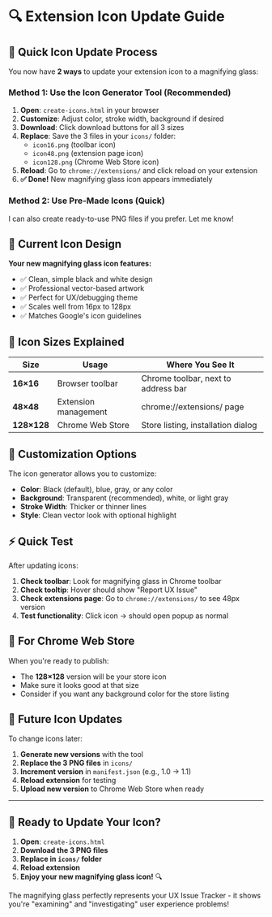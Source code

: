 # 🔍 Extension Icon Update Guide

## 🎯 Quick Icon Update Process

You now have **2 ways** to update your extension icon to a magnifying glass:

### Method 1: Use the Icon Generator Tool (Recommended)

1. **Open**: `create-icons.html` in your browser
2. **Customize**: Adjust color, stroke width, background if desired  
3. **Download**: Click download buttons for all 3 sizes
4. **Replace**: Save the 3 files in your `icons/` folder:
   - `icon16.png` (toolbar icon)
   - `icon48.png` (extension page icon)  
   - `icon128.png` (Chrome Web Store icon)
5. **Reload**: Go to `chrome://extensions/` and click reload on your extension
6. **✅ Done!** New magnifying glass icon appears immediately

### Method 2: Use Pre-Made Icons (Quick)

I can also create ready-to-use PNG files if you prefer. Let me know!

## 🎨 Current Icon Design

**Your new magnifying glass icon features:**
- ✅ Clean, simple black and white design
- ✅ Professional vector-based artwork  
- ✅ Perfect for UX/debugging theme
- ✅ Scales well from 16px to 128px
- ✅ Matches Google's icon guidelines

## 🔄 Icon Sizes Explained

| Size | Usage | Where You See It |
|------|-------|------------------|
| **16×16** | Browser toolbar | Chrome toolbar, next to address bar |
| **48×48** | Extension management | chrome://extensions/ page |
| **128×128** | Chrome Web Store | Store listing, installation dialog |

## 🎨 Customization Options

The icon generator allows you to customize:

- **Color**: Black (default), blue, gray, or any color
- **Background**: Transparent (recommended), white, or light gray  
- **Stroke Width**: Thicker or thinner lines
- **Style**: Clean vector look with optional highlight

## ⚡ Quick Test

After updating icons:

1. **Check toolbar**: Look for magnifying glass in Chrome toolbar
2. **Check tooltip**: Hover should show "Report UX Issue"  
3. **Check extensions page**: Go to `chrome://extensions/` to see 48px version
4. **Test functionality**: Click icon → should open popup as normal

## 🚀 For Chrome Web Store

When you're ready to publish:
- The **128×128** version will be your store icon
- Make sure it looks good at that size
- Consider if you want any background color for the store listing

## 🔄 Future Icon Updates

To change icons later:
1. **Generate new versions** with the tool
2. **Replace the 3 PNG files** in `icons/`
3. **Increment version** in `manifest.json` (e.g., 1.0 → 1.1)
4. **Reload extension** for testing
5. **Upload new version** to Chrome Web Store when ready

---

## 🎯 Ready to Update Your Icon?

1. **Open**: `create-icons.html` 
2. **Download the 3 PNG files**
3. **Replace in `icons/` folder**
4. **Reload extension**
5. **Enjoy your new magnifying glass icon!** 🔍

The magnifying glass perfectly represents your UX Issue Tracker - it shows you're "examining" and "investigating" user experience problems!
